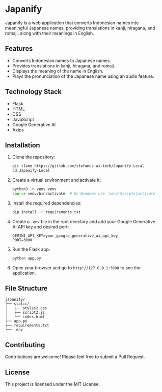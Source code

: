 # Japanify

Japanify is a web application that converts Indonesian names into meaningful Japanese names, providing translations in kanji, hiragana, and romaji, along with their meanings in English.

## Features

- Converts Indonesian names to Japanese names.
- Provides translations in kanji, hiragana, and romaji.
- Displays the meaning of the name in English.
- Plays the pronunciation of the Japanese name using an audio feature.

## Technology Stack

- Flask
- HTML
- CSS
- JavaScript
- Google Generative AI
- Axios

## Installation

1. Clone the repository:
   ```bash
   git clone https://github.com/stefanus-ai-tech/Japanify-Local
   cd Japanify-Local
   ```

2. Create a virtual environment and activate it:
   ```bash
   python3 -m venv venv
   source venv/bin/activate  # On Windows use `venv\Scripts\activate`
   ```

3. Install the required dependencies:
   ```bash
   pip install -r requirements.txt
   ```

4. Create a `.env` file in the root directory and add your Google Generative AI API key and desired port:
   ```env
   GEMINI_API_KEY=your_google_generative_ai_api_key
   PORT=3000
   ```

5. Run the Flask app:
   ```bash
   python app.py
   ```

6. Open your browser and go to `http://127.0.0.1:3000` to see the application.

## File Structure

```plaintext
japanify/
├── static/
│   ├── styles2.css
│   ├── script2.js
│   └── index.html
├── app.py
├── requirements.txt
└── .env
```

## Contributing

Contributions are welcome! Please feel free to submit a Pull Request.

## License

This project is licensed under the MIT License.
